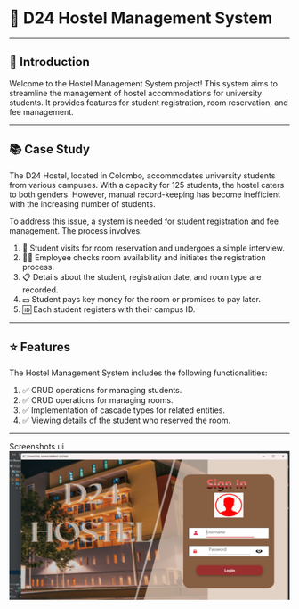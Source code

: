 # 🏢 D24 Hostel Management System
----
## 🌟 Introduction
Welcome to the Hostel Management System project! This system aims to streamline the management of hostel accommodations for university students. It provides features for student registration, room reservation, and fee management.

----

## 📚 Case Study

The D24 Hostel, located in Colombo, accommodates university students from various campuses. With a capacity for 125 students, the hostel caters to both genders. However, manual record-keeping has become inefficient with the increasing number of students.

To address this issue, a system is needed for student registration and fee management. The process involves:

1. 🏫 Student visits for room reservation and undergoes a simple interview.
2. 👨‍💼 Employee checks room availability and initiates the registration process.
3. 📋 Details about the student, registration date, and room type are recorded.
4. 💵 Student pays key money for the room or promises to pay later.
5. 🆔 Each student registers with their campus ID.

----

## ⭐ Features

The Hostel Management System includes the following functionalities:

1. ✅ CRUD operations for managing students.
2. ✅ CRUD operations for managing rooms.
3. ✅ Implementation of cascade types for related entities.
4. ✅ Viewing details of the student who reserved the room.

---
Screenshots ui
![Screenshot (1432).png](lk%2Fijse%2Fd24hostelsystem%2Fview%2Fassets%2FScreenshot%20%281432%29.png)
